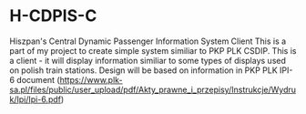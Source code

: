 # H-CDPIS-C
Hiszpan's Central Dynamic Passenger Information System Client
This is a part of my project to create simple system similiar to PKP PLK CSDIP. This is a client - it will display information similiar to some types of displays used on polish train stations. Design will be based on information in PKP PLK IPI-6 document (https://www.plk-sa.pl/files/public/user_upload/pdf/Akty_prawne_i_przepisy/Instrukcje/Wydruk/Ipi/Ipi-6.pdf)